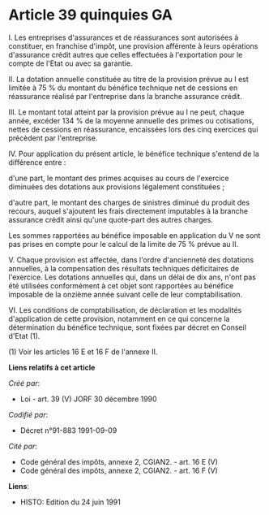 # Article 39 quinquies GA

I. Les entreprises d'assurances et de réassurances sont autorisées à constituer, en franchise d'impôt, une provision
afférente à leurs opérations d'assurance crédit autres que celles effectuées à l'exportation pour le compte de l'Etat ou avec
sa garantie.

II. La dotation annuelle constituée au titre de la provision prévue au I est limitée à 75 % du montant du bénéfice technique
net de cessions en réassurance réalisé par l'entreprise dans la branche assurance crédit.

III. Le montant total atteint par la provision prévue au I ne peut, chaque année, excéder 134 % de la moyenne annuelle des
primes ou cotisations, nettes de cessions en réassurance, encaissées lors des cinq exercices qui précèdent par l'entreprise.

IV. Pour application du présent article, le bénéfice technique s'entend de la différence entre :

d'une part, le montant des primes acquises au cours de l'exercice diminuées des dotations aux provisions légalement
constituées ;

d'autre part, le montant des charges de sinistres diminué du produit des recours, auquel s'ajoutent les frais directement
imputables à la branche assurance crédit ainsi qu'une quote-part des autres charges.

Les sommes rapportées au bénéfice imposable en application du V ne sont pas prises en compte pour le calcul de la limite de
75 % prévue au II.

V. Chaque provision est affectée, dans l'ordre d'ancienneté des dotations annuelles, à la compensation des résultats
techniques déficitaires de l'exercice. Les dotations annuelles qui, dans un délai de dix ans, n'ont pas été utilisées
conformément à cet objet sont rapportées au bénéfice imposable de la onzième année suivant celle de leur comptabilisation.

VI. Les conditions de comptabilisation, de déclaration et les modalités d'application de cette provision, notamment en ce qui
concerne la détermination du bénéfice technique, sont fixées par décret en Conseil d'Etat (1).

(1) Voir les articles 16 E et 16 F de l'annexe II.

**Liens relatifs à cet article**

_Créé par_:

  - Loi - art. 39 (V) JORF 30 décembre 1990

_Codifié par_:

  - Décret n°91-883 1991-09-09

_Cité par_:

  - Code général des impôts, annexe 2, CGIAN2. - art. 16 E (V)
  - Code général des impôts, annexe 2, CGIAN2. - art. 16 F (V)

**Liens**:

  - HISTO: Edition du 24 juin 1991
